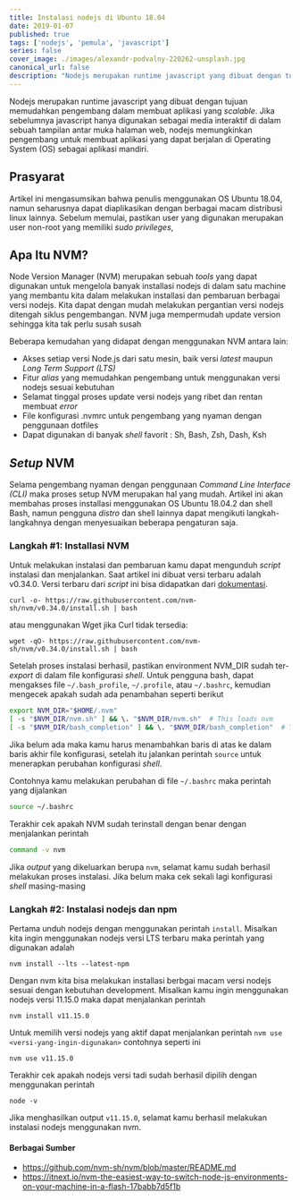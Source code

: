 ```yaml
---
title: Instalasi nodejs di Ubuntu 18.04
date: 2019-01-07
published: true
tags: ['nodejs', 'pemula', 'javascript']
series: false
cover_image: ./images/alexandr-podvalny-220262-unsplash.jpg
canonical_url: false
description: "Nodejs merupakan runtime javascript yang dibuat dengan tujuan memudahkan pengembang dalam membuat aplikasi yang *scalable*. Jika sebelumnya javascript hanya digunakan sebagai media interaktif di dalam sebuah tampilan antar muka halaman web, nodejs memungkinkan pengembang untuk membuat aplikasi yang dapat berjalan di Operating System (OS) sebagai aplikasi mandiri.."
---
```


Nodejs merupakan runtime javascript yang dibuat dengan tujuan memudahkan pengembang dalam membuat aplikasi yang *scalable*. Jika sebelumnya javascript hanya digunakan sebagai media interaktif di dalam sebuah tampilan antar muka halaman web, nodejs memungkinkan pengembang untuk membuat aplikasi yang dapat berjalan di Operating System (OS) sebagai aplikasi mandiri.

## Prasyarat

Artikel ini mengasumsikan bahwa penulis menggunakan OS Ubuntu 18.04, namun seharusnya dapat diaplikasikan dengan berbagai macam distribusi linux lainnya. Sebelum memulai, pastikan user yang digunakan merupakan user non-root yang memiliki *sudo privileges*,

## Apa Itu NVM?

Node Version Manager (NVM) merupakan sebuah *tools* yang dapat digunakan untuk mengelola banyak installasi nodejs di dalam satu machine yang membantu kita dalam melakukan installasi dan pembaruan berbagai versi nodejs. Kita dapat dengan mudah melakukan pergantian versi nodejs ditengah siklus pengembangan. NVM juga mempermudah update version sehingga kita tak perlu susah susah 

Beberapa kemudahan yang didapat dengan menggunakan NVM antara lain:
- Akses setiap versi Node.js dari satu mesin, baik versi *latest* maupun *Long Term Support (LTS)*
- Fitur *alias* yang memudahkan pengembang untuk menggunakan versi nodejs sesuai kebutuhan
- Selamat tinggal proses update versi nodejs yang ribet dan rentan membuat *error* 
- File konfigurasi .nvmrc untuk pengembang yang nyaman dengan penggunaan dotfiles
- Dapat digunakan di banyak *shell* favorit : Sh, Bash, Zsh, Dash, Ksh

## *Setup* NVM

Selama pengembang nyaman dengan penggunaan *Command Line Interface (CLI)* maka proses setup NVM merupakan hal yang mudah. Artikel ini akan membahas proses installasi menggunakan OS Ubuntu 18.04.2 dan shell Bash, namun pengguna *distro* dan shell lainnya dapat mengikuti langkah-langkahnya dengan menyesuaikan beberapa pengaturan saja.

### Langkah #1: Installasi NVM

Untuk melakukan instalasi dan pembaruan kamu dapat mengunduh *script* instalasi dan menjalankan. Saat artikel ini dibuat versi terbaru adalah v0.34.0. Versi terbaru dari *script* ini bisa didapatkan dari [dokumentasi](https://github.com/nvm-sh/nvm#install--update-script).

```
curl -o- https://raw.githubusercontent.com/nvm-sh/nvm/v0.34.0/install.sh | bash
```

atau menggunakan Wget jika Curl tidak tersedia:

```
wget -qO- https://raw.githubusercontent.com/nvm-sh/nvm/v0.34.0/install.sh | bash
```

Setelah proses instalasi berhasil, pastikan environment NVM_DIR sudah ter-*export* di dalam file konfigurasi *shell*. Untuk pengguna bash, dapat mengakses file `~/.bash_profile`, `~/.profile`, atau `~/.bashrc`, kemudian mengecek apakah sudah ada penambahan seperti berikut

```sh
export NVM_DIR="$HOME/.nvm"
[ -s "$NVM_DIR/nvm.sh" ] && \. "$NVM_DIR/nvm.sh"  # This loads nvm
[ -s "$NVM_DIR/bash_completion" ] && \. "$NVM_DIR/bash_completion"  # This loads nvm bash_completion
```

Jika belum ada maka kamu harus menambahkan baris di atas ke dalam baris akhir file konfigurasi, setelah itu jalankan perintah `source` untuk menerapkan perubahan konfigurasi *shell*.

Contohnya kamu melakukan perubahan di file `~/.bashrc` maka perintah yang dijalankan

```sh
source ~/.bashrc
```

Terakhir cek apakah NVM sudah terinstall dengan benar dengan menjalankan perintah

```sh
command -v nvm
```

Jika *output* yang dikeluarkan berupa `nvm`, selamat kamu sudah berhasil melakukan proses instalasi. Jika belum maka cek sekali lagi konfigurasi *shell* masing-masing


### Langkah #2: Instalasi nodejs dan npm

Pertama unduh nodejs dengan menggunakan perintah `install`. Misalkan kita ingin menggunakan nodejs versi LTS terbaru maka perintah yang digunakan adalah

```
nvm install --lts --latest-npm
```

Dengan nvm kita bisa melakukan installasi berbgai macam versi nodejs sesuai dengan kebutuhan development. Misalkan kamu ingin menggunakan nodejs versi 11.15.0 maka dapat menjalankan perintah

```
nvm install v11.15.0
```

Untuk memilih versi nodejs yang aktif dapat menjalankan perintah `nvm use <versi-yang-ingin-digunakan>` contohnya seperti ini

```
nvm use v11.15.0
```

Terakhir cek apakah nodejs versi tadi sudah berhasil dipilih dengan menggunakan perintah

```
node -v
```

Jika menghasilkan output `v11.15.0`, selamat kamu berhasil melakukan instalasi nodejs menggunakan nvm.

#### Berbagai Sumber

- https://github.com/nvm-sh/nvm/blob/master/README.md
- https://itnext.io/nvm-the-easiest-way-to-switch-node-js-environments-on-your-machine-in-a-flash-17babb7d5f1b
